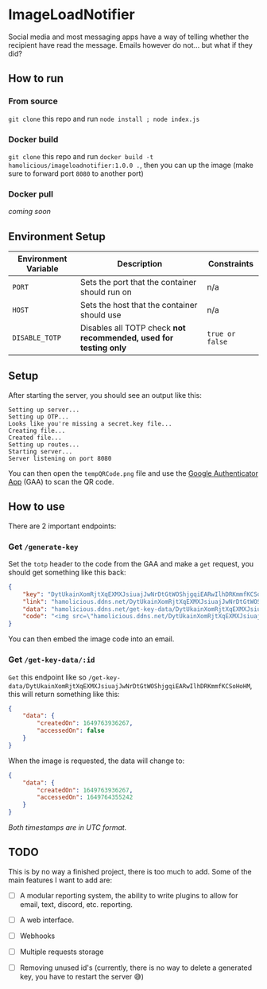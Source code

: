 # ImageLoadNotifier
Social media and most messaging apps have a way of telling whether the recipient have read the message. Emails however do not... but what if they did?

## How to run
### From source
`git clone` this repo and run `node install ; node index.js`

### Docker build
`git clone` this repo and run `docker build -t hamolicious/imageloadnotifier:1.0.0 .`, then you can up the image (make sure to forward port `8080` to another port)

### Docker pull
*coming soon*

## Environment Setup
| Environment Variable | Description | Constraints |
| --- | --- | --- |
| `PORT` | Sets the port that the container should run on | n/a |
| `HOST` | Sets the host that the container should use | n/a |
| `DISABLE_TOTP` | Disables all TOTP check **not recommended, used for testing only** | `true or false` |

## Setup
After starting the server, you should see an output like this:
```
Setting up server...
Setting up OTP...
Looks like you're missing a secret.key file...
Creating file...
Created file...
Setting up routes...
Starting server...
Server listening on port 8080
```
You can then open the `tempQRCode.png` file and use the [Google Authenticator App](https://play.google.com/store/apps/details?id=com.google.android.apps.authenticator2&hl=en_GB&gl=US) (GAA) to scan the QR code.

## How to use
There are 2 important endpoints:
### Get `/generate-key`
Set the `totp` header to the code from the GAA and make a `get` request, you should get something like this back:
```json
{
	"key": "DytUkainXomRjtXqEXMXJsiuajJwNrDtGtWOShjgqiEARwIlhDRKmmfKCSoHoHM",
	"link": "hamolicious.ddns.net/DytUkainXomRjtXqEXMXJsiuajJwNrDtGtWOShjgqiEARwIlhDRKmmfKCSoHoHM.png",
	"data": "hamolicious.ddns.net/get-key-data/DytUkainXomRjtXqEXMXJsiuajJwNrDtGtWOShjgqiEARwIlhDRKmmfKCSoHoHM",
	"code": "<img src=\"hamolicious.ddns.net/DytUkainXomRjtXqEXMXJsiuajJwNrDtGtWOShjgqiEARwIlhDRKmmfKCSoHoHM.png\">"
}
```
You can then embed the image code into an email.

### Get `/get-key-data/:id`
`Get` this endpoint like so `/get-key-data/DytUkainXomRjtXqEXMXJsiuajJwNrDtGtWOShjgqiEARwIlhDRKmmfKCSoHoHM`, this will return something like this:
```json
{
	"data": {
		"createdOn": 1649763936267,
		"accessedOn": false
	}
}
```
When the image is requested, the data will change to:
```json
{
	"data": {
		"createdOn": 1649763936267,
		"accessedOn": 1649764355242
	}
}
```
*Both timestamps are in UTC format.*

## TODO
This is by no way a finished project, there is too much to add. Some of the main features I want to add are:
 - [ ] A modular reporting system, the ability to write plugins to allow for email, text, discord, etc. reporting.
 - [ ] A web interface.
 - [ ] Webhooks
 - [ ] Multiple requests storage
 - [ ] Removing unused id's (currently, there is no way to delete a generated key, you have to restart the server 😅)

